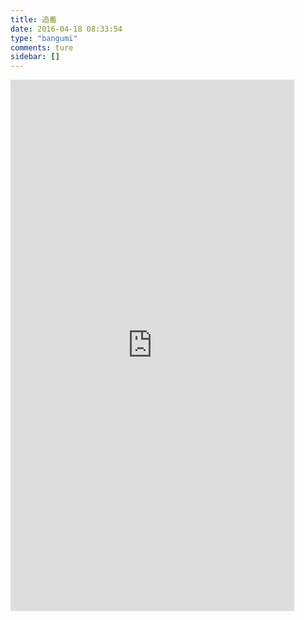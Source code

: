 ```yaml
---
title: 追番
date: 2016-04-18 08:33:54
type: "bangumi"
comments: ture
sidebar: []
---
```

 <iframe  
 height=850 
 width=90% 
 src="https://blog.wyblog.repl.co/BiliBangumi"  
 frameborder=0  
 allowfullscreen>
 </iframe>
